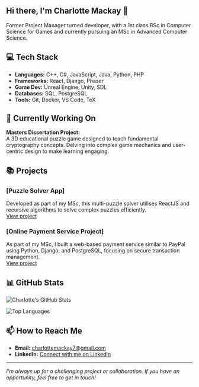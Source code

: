 ## Hi there, I'm Charlotte Mackay 👋

Former Project Manager turned developer, with a 1st class BSc in Computer Science for Games and currently pursuing an MSc in Advanced Computer Science.

## 💻 Tech Stack

- **Languages:** C++, C#, JavaScript, Java, Python, PHP  
- **Frameworks:** React, Django, Phaser
- **Game Dev:** Unreal Engine, Unity, SDL
- **Databases:** SQL, PostgreSQL 
- **Tools:** Git, Docker, VS Code, TeX


## 🔭 Currently Working On

**Masters Dissertation Project:**  
A 3D educational puzzle game designed to teach fundamental cryptography concepts. Delving into complex game mechanics and user-centric design to make learning engaging.

## 📚 Projects

### [Puzzle Solver App]
Developed as part of my MSc, this multi-puzzle solver utilises ReactJS and recursive algorithms to solve complex puzzles efficiently.  
[View project](https://github.com/CharlotteM7/puzzle-solver)

### [Online Payment Service Project]
As part of my MSc, I built a web-based payment service similar to PayPal using Python, Django, and PostgreSQL, focusing on secure transaction management.  
[View project](https://github.com/CharlotteM7/webapps2025)

## 📊 GitHub Stats

<p align="left">
  <img src="https://github-readme-stats.vercel.app/api?username=CharlotteM7&show_icons=true&theme=tokyonight" alt="Charlotte's GitHub Stats" />
</p>

![Top Languages](https://github-readme-stats.vercel.app/api/top-langs/?username=CharlotteM7&langs_count=8&layout=donut)


## 📫 How to Reach Me

- **Email:** charlottemackay7@gmail.com
- **LinkedIn:** [Connect with me on LinkedIn](https://www.linkedin.com/in/charlotte-mackay)

---

*I’m always up for a challenging project or collaboration. If you have an opportunity, feel free to get in touch!*
